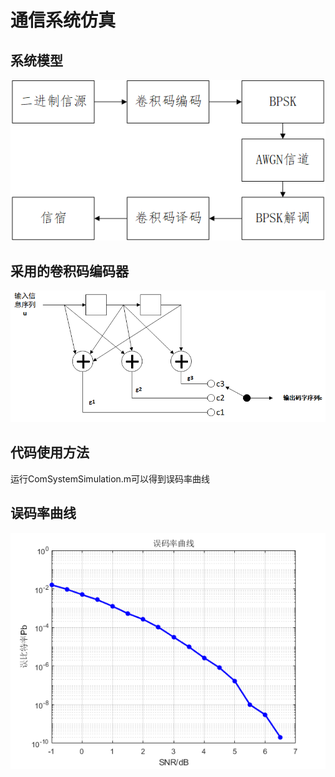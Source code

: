 # 通信系统仿真

## 系统模型

<img src="Fig\通信系统模型.png">

## 采用的卷积码编码器

<img src = "Fig\卷积码器.png">

## 代码使用方法

运行ComSystemSimulation.m可以得到误码率曲线

## 误码率曲线

<img src = "Fig\untitled1.png">

